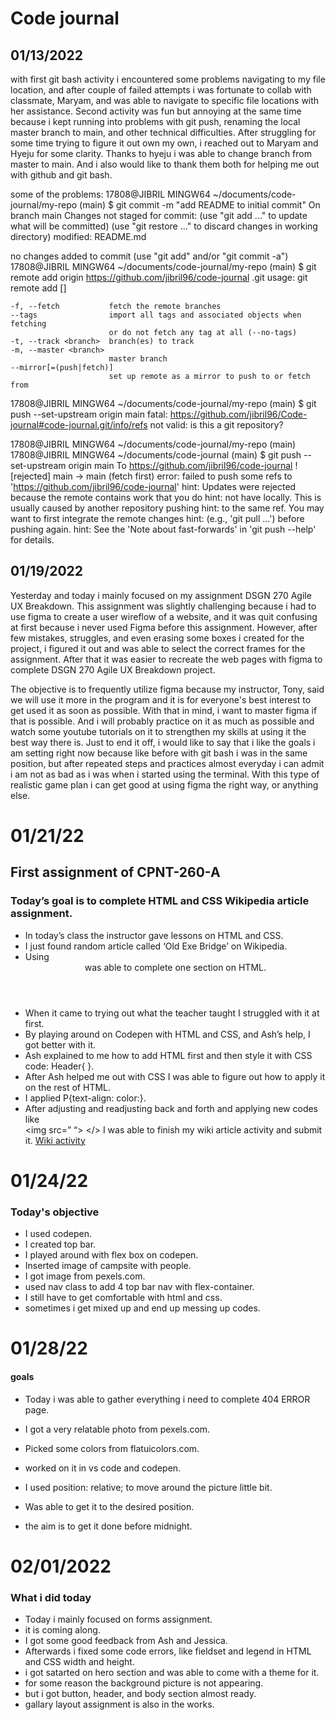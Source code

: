 # Code journal

## 01/13/2022

with first git bash activity i encountered some problems navigating to my file location, and after couple of failed attempts i was fortunate to collab with classmate, Maryam, and was able to navigate to specific file locations with her assistance.
Second activity was fun but annoying at the same time because i kept running into problems with git push, renaming the local master branch to main, and other technical difficulties. After struggling for some time trying to figure it out own my own, i reached out to Maryam and Hyeju for some clarity. Thanks to hyeju i was able to change branch from master to main. And i also would like to thank them both for helping me out with github and git bash.

some of the problems: 
17808@JIBRIL MINGW64 ~/documents/code-journal/my-repo (main)
$ git commit -m "add README to initial commit"
On branch main
Changes not staged for commit:
  (use "git add <file>..." to update what will be committed)
  (use "git restore <file>..." to discard changes in working directory)
        modified:   README.md

no changes added to commit (use "git add" and/or "git commit -a")
17808@JIBRIL MINGW64 ~/documents/code-journal/my-repo (main)
$ git remote add origin https://github.com/jibril96/code-journal .git
usage: git remote add [<options>] <name> <url>

    -f, --fetch           fetch the remote branches
    --tags                import all tags and associated objects when fetching
                          or do not fetch any tag at all (--no-tags)
    -t, --track <branch>  branch(es) to track
    -m, --master <branch>
                          master branch
    --mirror[=(push|fetch)]
                          set up remote as a mirror to push to or fetch from


17808@JIBRIL MINGW64 ~/documents/code-journal/my-repo (main)
$ git push --set-upstream origin main
fatal: https://github.com/jibril96/Code-journal#code-journal.git/info/refs not valid: is this a git repository?

17808@JIBRIL MINGW64 ~/documents/code-journal/my-repo (main)
17808@JIBRIL MINGW64 ~/documents/code-journal (main)
$ git push --set-upstream origin main
To https://github.com/jibril96/code-journal
 ! [rejected]        main -> main (fetch first)
error: failed to push some refs to 'https://github.com/jibril96/code-journal'
hint: Updates were rejected because the remote contains work that you do
hint: not have locally. This is usually caused by another repository pushing
hint: to the same ref. You may want to first integrate the remote changes
hint: (e.g., 'git pull ...') before pushing again.
hint: See the 'Note about fast-forwards' in 'git push --help' for details.

## 01/19/2022

Yesterday and today i mainly focused on my assignment DSGN 270 Agile UX Breakdown. This assignment was slightly challenging because i had to use figma to create a user wireflow of a website, and it was quit confusing at first because i never used Figma before this assignment. However, after few mistakes, struggles, and even erasing some boxes i created for the project, i figured it out and was able to select the correct frames for the assignment. After that it was easier to recreate the web pages with figma to complete DSGN 270 Agile UX Breakdown project.

The objective is to frequently utilize figma because my instructor, Tony, said we will use it more in the program and it is for everyone's best interest to get used it as soon as possible. With that in mind, i want to master figma if that is possible. And i will probably practice on it as much as possible and watch some youtube tutorials on it to strengthen my skills at using it the best way there is. Just to end it off, i would like to say that i like the goals i am setting right now because like before with git bash i was in the same position, but after repeated steps and practices almost everyday i can admit i am not as bad as i was when i started using the terminal. With this type of realistic game plan i can get good at using figma the right way, or anything else.

# 01/21/22

## First assignment of CPNT-260-A

### Today’s goaI is to complete HTML and CSS Wikipedia article assignment.
* In today’s class the instructor gave lessons on HTML and CSS.
* I just found random article called ‘Old Exe Bridge’ on Wikipedia.
* Using  <header> </head>  was able to complete one section on HTML.
* When it came to trying out what the teacher taught I struggled with it at first.
* By playing around on Codepen with HTML and CSS, and Ash’s help, I got better with it.
* Ash explained to me how to add HTML first and then style it with CSS code: Header{ }.
* After Ash helped me out with CSS I was able to figure out how to apply it on the rest of HTML.
* I applied P{text-align: color:}.
* After adjusting and readjusting back and forth and applying new codes like <div>  <img src=” “>  </> I was able to finish my wiki article activity and submit it. 
[Wiki activity](https://codepen.io/jibril96/pen/eYGqOWE)

# 01/24/22
### Today's objective
* I used codepen.
* I created top bar.
* I played around with flex box on codepen.
* Inserted image of campsite with people.
* I got image from pexels.com.
* used nav class to add 4 top bar nav with flex-container.
* I still have to get comfortable with html and css.
* sometimes i get mixed up and end up messing up codes.

# 01/28/22

#### goals

* Today i was able to gather everything i need to complete 404 ERROR page.

* I got a very relatable photo from pexels.com.

* Picked some colors from flatuicolors.com.
 
 * worked on it in vs code and codepen.

 * I used position: relative; to move around the picture little bit.

 * Was able to get it to the desired position.

 * the aim is to get it done before midnight.
 
  # 02/01/2022
  
  ### What i did today
  
  * Today i mainly focused on forms assignment.
  * it is coming along.
  * I got some good feedback from Ash and Jessica.
  * Afterwards i fixed some code errors, like fieldset and legend in HTML and CSS width and height.
  * i got satarted on hero section and was able to come with a theme for it.
  * for some reason the background picture is not appearing.
  * but i got button, header, and body section almost ready.
  * gallary layout assignment is also in the works.


 
